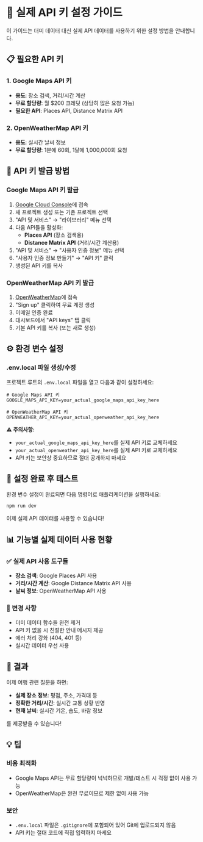 # 🔑 실제 API 키 설정 가이드

이 가이드는 더미 데이터 대신 실제 API 데이터를 사용하기 위한 설정 방법을 안내합니다.

## 📋 필요한 API 키

### 1. Google Maps API 키
- **용도**: 장소 검색, 거리/시간 계산
- **무료 할당량**: 월 $200 크레딧 (상당히 많은 요청 가능)
- **필요한 API**: Places API, Distance Matrix API

### 2. OpenWeatherMap API 키
- **용도**: 실시간 날씨 정보
- **무료 할당량**: 1분에 60회, 1달에 1,000,000회 요청

## 🚀 API 키 발급 방법

### Google Maps API 키 발급
1. [Google Cloud Console](https://console.cloud.google.com/)에 접속
2. 새 프로젝트 생성 또는 기존 프로젝트 선택
3. "API 및 서비스" → "라이브러리" 메뉴 선택
4. 다음 API들을 활성화:
   - **Places API** (장소 검색용)
   - **Distance Matrix API** (거리/시간 계산용)
5. "API 및 서비스" → "사용자 인증 정보" 메뉴 선택
6. "사용자 인증 정보 만들기" → "API 키" 클릭
7. 생성된 API 키를 복사

### OpenWeatherMap API 키 발급
1. [OpenWeatherMap](https://openweathermap.org/api)에 접속
2. "Sign up" 클릭하여 무료 계정 생성
3. 이메일 인증 완료
4. 대시보드에서 "API keys" 탭 클릭
5. 기본 API 키를 복사 (또는 새로 생성)

## ⚙️ 환경 변수 설정

### .env.local 파일 생성/수정
프로젝트 루트의 `.env.local` 파일을 열고 다음과 같이 설정하세요:

```env
# Google Maps API 키
GOOGLE_MAPS_API_KEY=your_actual_google_maps_api_key_here

# OpenWeatherMap API 키
OPENWEATHER_API_KEY=your_actual_openweather_api_key_here
```

**⚠️ 주의사항:**
- `your_actual_google_maps_api_key_here`를 실제 API 키로 교체하세요
- `your_actual_openweather_api_key_here`를 실제 API 키로 교체하세요
- API 키는 보안상 중요하므로 절대 공개하지 마세요

## 🔧 설정 완료 후 테스트

환경 변수 설정이 완료되면 다음 명령어로 애플리케이션을 실행하세요:

```bash
npm run dev
```

이제 실제 API 데이터를 사용할 수 있습니다!

## 📊 기능별 실제 데이터 사용 현황

### ✅ 실제 API 사용 도구들
- **장소 검색**: Google Places API 사용
- **거리/시간 계산**: Google Distance Matrix API 사용
- **날씨 정보**: OpenWeatherMap API 사용

### 🔄 변경 사항
- 더미 데이터 함수들 완전 제거
- API 키 없을 시 친절한 안내 메시지 제공
- 에러 처리 강화 (404, 401 등)
- 실시간 데이터 우선 사용

## 🎯 결과

이제 여행 관련 질문을 하면:
- **실제 장소 정보**: 평점, 주소, 가격대 등
- **정확한 거리/시간**: 실시간 교통 상황 반영
- **현재 날씨**: 실시간 기온, 습도, 바람 정보

를 제공받을 수 있습니다!

## 💡 팁

### 비용 최적화
- Google Maps API는 무료 할당량이 넉넉하므로 개발/테스트 시 걱정 없이 사용 가능
- OpenWeatherMap은 완전 무료이므로 제한 없이 사용 가능

### 보안
- `.env.local` 파일은 `.gitignore`에 포함되어 있어 Git에 업로드되지 않음
- API 키는 절대 코드에 직접 입력하지 마세요 